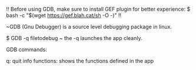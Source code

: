 !! 
Before using GDB, make sure to install GEF plugin for better experience:
$ bash -c "$(wget https://gef.blah.cat/sh -O -)"
!!


~GDB (Gnu Debugger) is a source level debugging package in linux.


$ GDB -q filetodebug
~ the -q launches the app cleanly.

GDB commands:

q: quit
info functions: shows the functions defined in the app